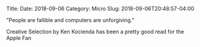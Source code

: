 Title: 
Date: 2018-09-06
Category: Micro
Slug: 2018-09-06T20:48:57-04:00

"People are fallible and computers are unforgiving."

Creative Selection by Ken Kocienda has been a pretty good read for the Apple Fan